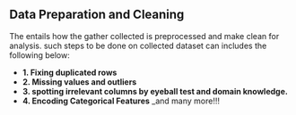 ## Data Preparation and Cleaning

The entails how the gather collected is preprocessed and make clean for analysis. such steps to be done on collected dataset can includes  the following below:

* __1. Fixing duplicated rows__
* __2. Missing values and outliers__
* __3. spotting irrelevant columns by eyeball  test and domain knowledge.__
* __4. Encoding Categorical Features__
_and many more!!!
